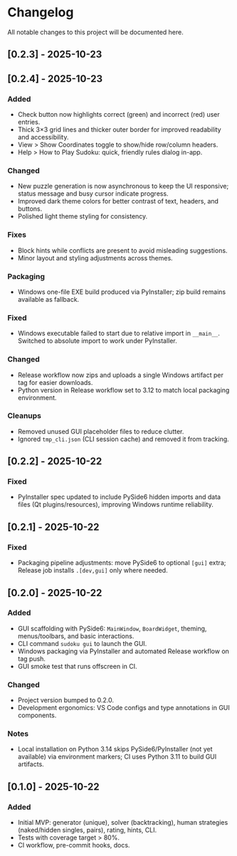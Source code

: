 # Changelog

All notable changes to this project will be documented here.

## [0.2.3] - 2025-10-23
## [0.2.4] - 2025-10-23
### Added
- Check button now highlights correct (green) and incorrect (red) user entries.
- Thick 3×3 grid lines and thicker outer border for improved readability and accessibility.
- View > Show Coordinates toggle to show/hide row/column headers.
- Help > How to Play Sudoku: quick, friendly rules dialog in-app.

### Changed
- New puzzle generation is now asynchronous to keep the UI responsive; status message and busy cursor indicate progress.
- Improved dark theme colors for better contrast of text, headers, and buttons.
- Polished light theme styling for consistency.

### Fixes
- Block hints while conflicts are present to avoid misleading suggestions.
- Minor layout and styling adjustments across themes.

### Packaging
- Windows one-file EXE build produced via PyInstaller; zip build remains available as fallback.

### Fixed
- Windows executable failed to start due to relative import in `__main__`. Switched to absolute import to work under PyInstaller.

### Changed
- Release workflow now zips and uploads a single Windows artifact per tag for easier downloads.
- Python version in Release workflow set to 3.12 to match local packaging environment.

### Cleanups
- Removed unused GUI placeholder files to reduce clutter.
- Ignored `tmp_cli.json` (CLI session cache) and removed it from tracking.

## [0.2.2] - 2025-10-22
### Fixed
- PyInstaller spec updated to include PySide6 hidden imports and data files (Qt plugins/resources), improving Windows runtime reliability.

## [0.2.1] - 2025-10-22
### Fixed
- Packaging pipeline adjustments: move PySide6 to optional `[gui]` extra; Release job installs `.[dev,gui]` only where needed.

## [0.2.0] - 2025-10-22
### Added
- GUI scaffolding with PySide6: `MainWindow`, `BoardWidget`, theming, menus/toolbars, and basic interactions.
- CLI command `sudoku gui` to launch the GUI.
- Windows packaging via PyInstaller and automated Release workflow on tag push.
- GUI smoke test that runs offscreen in CI.

### Changed
- Project version bumped to 0.2.0.
- Development ergonomics: VS Code configs and type annotations in GUI components.

### Notes
- Local installation on Python 3.14 skips PySide6/PyInstaller (not yet available) via environment markers; CI uses Python 3.11 to build GUI artifacts.

## [0.1.0] - 2025-10-22
### Added
- Initial MVP: generator (unique), solver (backtracking), human strategies (naked/hidden singles, pairs), rating, hints, CLI.
- Tests with coverage target > 80%.
- CI workflow, pre-commit hooks, docs.
